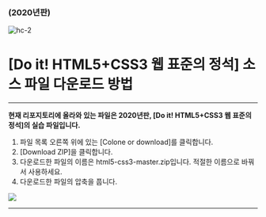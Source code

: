 ### (2020년판)

![hc-2](https://user-images.githubusercontent.com/5915404/159108972-f5dba9c8-c74c-41c3-9eee-992dae784dae.jpeg)


# [Do it! HTML5+CSS3 웹 표준의 정석] 소스 파일 다운로드 방법


---------------------------------------------

**현재 리포지토리에 올라와 있는 파일은 2020년판,  [Do it! HTML5+CSS3 웹 표준의 정석]의 실습 파일입니다.** 

1. 파일 목록 오른쪽 위에 있는 [Colone or download]를 클릭합니다.
2. [Download ZIP]을 클릭합니다.
3. 다운로드한 파일의 이름은 html5-css3-master.zip입니다. 적절한 이름으로 바꿔서 사용하세요.
4. 다운로드한 파일의 압축을 풉니다. 

![](images/download.png)

----------------------------------------------
